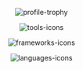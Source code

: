 <p align="center">
    <img src="https://github-profile-trophy.vercel.app/?username=nueapop&theme=juicyfresh&margin-w=15&no-bg=true&no-frame=true" alt="profile-trophy"/>
</p>

<p align="center">
    <img src="https://skillicons.dev/icons?i=gcp,aws,git,docker,vite,firebase,mysql,postgres,mongo,figma,bots" alt="tools-icons"/>
</p>

<p align="center">
    <img src="https://skillicons.dev/icons?i=angular,react,fastapi,tailwind,jest,vitest,spring,anaconda,pytorch" alt="frameworks-icons"/>
</p>

<p align="center">
    <img src="https://skillicons.dev/icons?i=python,javascript,ts,html,css,php,java" alt="languages-icons"/>
</p>